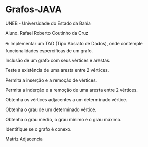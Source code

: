 # Grafos-JAVA


UNEB - Universidade do Estado da Bahia

Aluno. Rafael Roberto Coutinho da Cruz

☕ Implementar um TAD (Tipo Absrato de Dados), onde contemple funcionalidades espercíficas de um grafo.

  Inclusão de um grafo com seus vértices e arestas.

  Teste a existência de uma aresta entre 2 vértices.

  Permita a inserção e a remoção de vértices.

  Permita a inderção e a remoção de uma aresta entre 2 vértices.

  Obtenha os vértices adjacentes a um determinado vértice.

  Obtenha o grau de um determinado vértice.

  Obtenha o grau médio, o grau mínimo e o grau máximo.

  Identifique se o grafo é conexo.
  
  Matriz Adjacencia
